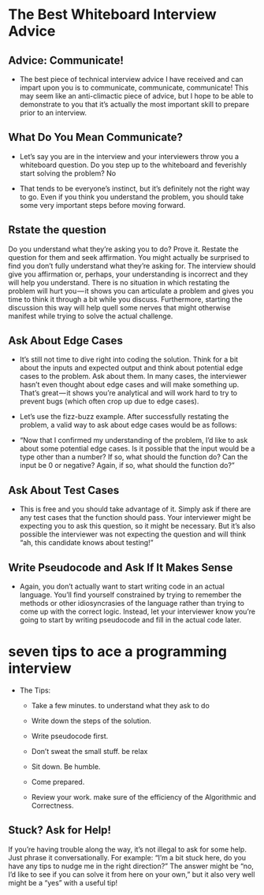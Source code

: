 # The Best Whiteboard Interview Advice
##  Advice: Communicate!

- The best piece of technical interview advice I have received and can impart upon you is to communicate, communicate, communicate! This may seem like an anti-climactic piece of advice, but I hope to be able to demonstrate to you that it’s actually the most important skill to prepare prior to an interview.

## What Do You Mean Communicate?

- Let’s say you are in the interview and your interviewers throw you a whiteboard question. Do you step up to the whiteboard and feverishly start solving the problem? No

- That tends to be everyone’s instinct, but it’s definitely not the right way to go. Even if you think you understand the problem, you should take some very important steps before moving forward.

## Rstate the question

Do you understand what they’re asking you to do? Prove it. Restate the question for them and seek affirmation. You might actually be surprised to find you don’t fully understand what they’re asking for. The interview should give you affirmation or, perhaps, your understanding is incorrect and they will help you understand. There is no situation in which restating the problem will hurt you — it shows you can articulate a problem and gives you time to think it through a bit while you discuss. Furthermore, starting the discussion this way will help quell some nerves that might otherwise manifest while trying to solve the actual challenge.

## Ask About Edge Cases

- It’s still not time to dive right into coding the solution. Think for a bit about the inputs and expected output and think about potential edge cases to the problem. Ask about them. In many cases, the interviewer hasn’t even thought about edge cases and will make something up. That’s great — it shows you’re analytical and will work hard to try to prevent bugs (which often crop up due to edge cases).

- Let’s use the fizz-buzz example. After successfully restating the problem, a valid way to ask about edge cases would be as follows:

- “Now that I confirmed my understanding of the problem, I’d like to ask about some potential edge cases. Is it possible that the input would be a type other than a number? If so, what should the function do? Can the input be 0 or negative? Again, if so, what should the function do?”

## Ask About Test Cases

- This is free and you should take advantage of it. Simply ask if there are any test cases that the function should pass. Your interviewer might be expecting you to ask this question, so it might be necessary. But it’s also possible the interviewer was not expecting the question and will think “ah, this candidate knows about testing!”

## Write Pseudocode and Ask If It Makes Sense

- Again, you don’t actually want to start writing code in an actual language. You’ll find yourself constrained by trying to remember the methods or other idiosyncrasies of the language rather than trying to come up with the correct logic. Instead, let your interviewer know you’re going to start by writing pseudocode and fill in the actual code later.


# seven tips to ace a programming interview

- The Tips:

    - Take a few minutes. to understand what they ask to do

    - Write down the steps of the solution.

    - Write pseudocode first.

    - Don’t sweat the small stuff. be relax

    - Sit down. Be humble.

    - Come prepared.

    - Review your work. make sure of the efficiency of the Algorithmic and Correctness.

    
## Stuck? Ask for Help!

If you’re having trouble along the way, it’s not illegal to ask for some help. Just phrase it conversationally. For example:
“I’m a bit stuck here, do you have any tips to nudge me in the right direction?”
The answer might be “no, I’d like to see if you can solve it from here on your own,” but it also very well might be a “yes” with a useful tip!